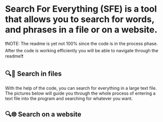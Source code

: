 # Search For Everything (SFE) is a tool that allows you to search for words, and phrases in a file or on a website.

❗NOTE: The readme is yet not 100% since the code is in the process phase. After the code is working efficiently you will be able to navigate through the readme!❗

## 🔍💾 Search in files

With the help of the code, you can search for everything in a large text file.  
The pictures below will guide you through the whole process of entering a text file into the program and searching for whatever you want. 

## 🔍🌐 Search on a website


